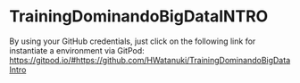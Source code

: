 # TrainingDominandoBigDataINTRO

By using your GitHub credentials, just click on the following link for instantiate a environment via GitPod: https://gitpod.io/#https://github.com/HWatanuki/TrainingDominandoBigDataIntro
